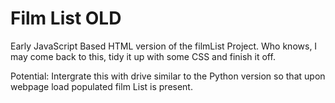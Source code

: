 # Film List OLD

Early JavaScript Based HTML version of the filmList Project. Who knows, I may come back to this, tidy it up with some CSS and finish it off.

Potential: Intergrate this with drive similar to the Python version so that upon webpage load populated film List is present.